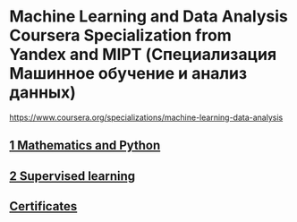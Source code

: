 # Machine Learning and Data Analysis Coursera Specialization from Yandex and MIPT (Специализация Машинное обучение и анализ данных)
https://www.coursera.org/specializations/machine-learning-data-analysis

## [1 Mathematics and Python](1%20Математика%20и%20Python%20для%20анализа%20данных%20(Mathematics%20and%20Python))

## [2 Supervised learning](2%20Обучение%20на%20размеченных%20данных%20(Supervised%20learning))

## [Certificates](Certificates)
